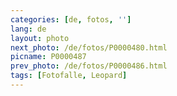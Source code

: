 ```yaml
---
categories: [de, fotos, '']
lang: de
layout: photo
next_photo: /de/fotos/P0000480.html
picname: P0000487
prev_photo: /de/fotos/P0000486.html
tags: [Fotofalle, Leopard]
---
```

